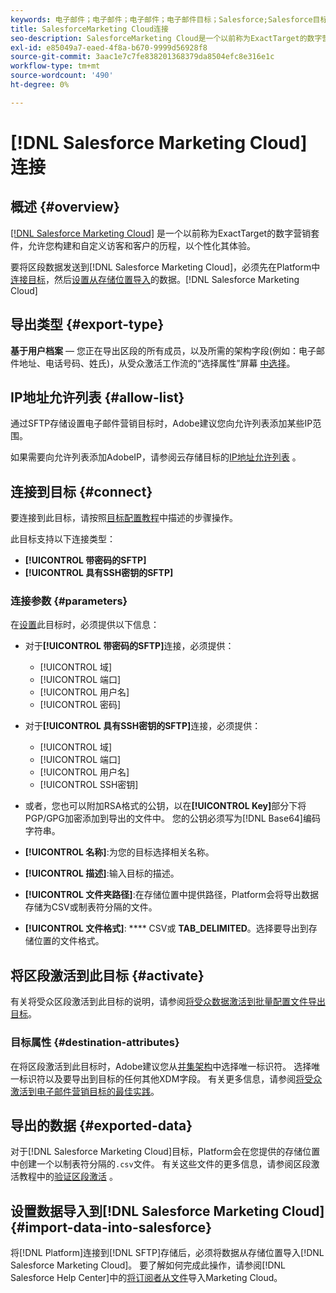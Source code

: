 ```yaml
---
keywords: 电子邮件；电子邮件；电子邮件；电子邮件目标；Salesforce;Salesforce目标
title: SalesforceMarketing Cloud连接
seo-description: SalesforceMarketing Cloud是一个以前称为ExactTarget的数字营销套件，允许您为访客和客户构建和自定义历程，以个性化其体验。
exl-id: e85049a7-eaed-4f8a-b670-9999d56928f8
source-git-commit: 3aac1e7c7fe838201368379da8504efc8e316e1c
workflow-type: tm+mt
source-wordcount: '490'
ht-degree: 0%

---
```


# [!DNL Salesforce Marketing Cloud] 连接

## 概述 {#overview}

[[!DNL Salesforce Marketing Cloud]](https://www.salesforce.com/products/marketing-cloud/email-marketing/) 是一个以前称为ExactTarget的数字营销套件，允许您构建和自定义访客和客户的历程，以个性化其体验。

要将区段数据发送到[!DNL Salesforce Marketing Cloud]，必须先在Platform中[连接目标](#connect-destination)，然后[设置从存储位置导入](#import-data-into-salesforce)的数据。[!DNL Salesforce Marketing Cloud]

## 导出类型 {#export-type}

**基于用户档案**  — 您正在导出区段的所有成员，以及所需的架构字段(例如：电子邮件地址、电话号码、姓氏)，从受众激活工作流的“选择属性”屏幕 [中选择](../../ui/activate-batch-profile-destinations.md#select-attributes)。

## IP地址允许列表 {#allow-list}

通过SFTP存储设置电子邮件营销目标时，Adobe建议您向允许列表添加某些IP范围。

如果需要向允许列表添加AdobeIP，请参阅云存储目标的[IP地址允许列表](../cloud-storage/ip-address-allow-list.md) 。

## 连接到目标 {#connect}

要连接到此目标，请按照[目标配置教程](../../ui/connect-destination.md)中描述的步骤操作。

此目标支持以下连接类型：

* **[!UICONTROL 带密码的SFTP]**
* **[!UICONTROL 具有SSH密钥的SFTP]**

### 连接参数 {#parameters}

在[设置](../../ui/connect-destination.md)此目标时，必须提供以下信息：

* 对于&#x200B;**[!UICONTROL 带密码的SFTP]**&#x200B;连接，必须提供：
   * [!UICONTROL 域]
   * [!UICONTROL 端口]
   * [!UICONTROL 用户名]
   * [!UICONTROL 密码]
* 对于&#x200B;**[!UICONTROL 具有SSH密钥的SFTP]**&#x200B;连接，必须提供：
   * [!UICONTROL 域]
   * [!UICONTROL 端口]
   * [!UICONTROL 用户名]
   * [!UICONTROL SSH密钥]

* 或者，您也可以附加RSA格式的公钥，以在&#x200B;**[!UICONTROL Key]**&#x200B;部分下将PGP/GPG加密添加到导出的文件中。 您的公钥必须写为[!DNL Base64]编码字符串。
* **[!UICONTROL 名称]**:为您的目标选择相关名称。
* **[!UICONTROL 描述]**:输入目标的描述。
* **[!UICONTROL 文件夹路径]**:在存储位置中提供路径，Platform会将导出数据存储为CSV或制表符分隔的文件。
* **[!UICONTROL 文件格式]**: **** CSV或 **TAB_DELIMITED**。选择要导出到存储位置的文件格式。

<!--

Commenting out Amazon S3 bucket part for now until support is clarified

- **[!UICONTROL Bucket name]**: Your Amazon S3 bucket, where Platform will deposit the data export. Your input must be between 3 and 63 characters long. Must begin and end with a letter or number. Must contain only lowercase letters, numbers, or hyphens ( - ). Must not be formatted as an IP address (for example, 192.100.1.1).

-->

## 将区段激活到此目标 {#activate}

有关将受众区段激活到此目标的说明，请参阅[将受众数据激活到批量配置文件导出目标](../../ui/activate-batch-profile-destinations.md)。

### 目标属性 {#destination-attributes}

在将区段激活到此目标时，Adobe建议您从[并集架构](../../../profile/home.md#profile-fragments-and-union-schemas)中选择唯一标识符。 选择唯一标识符以及要导出到目标的任何其他XDM字段。 有关更多信息，请参阅[将受众激活到电子邮件营销目标的最佳实践](overview.md#best-practices)。

## 导出的数据 {#exported-data}

对于[!DNL Salesforce Marketing Cloud]目标，Platform会在您提供的存储位置中创建一个以制表符分隔的`.csv`文件。 有关这些文件的更多信息，请参阅区段激活教程中的[验证区段激活](../../ui/activate-batch-profile-destinations.md#verify) 。

## 设置数据导入到[!DNL Salesforce Marketing Cloud] {#import-data-into-salesforce}

将[!DNL Platform]连接到[!DNL SFTP]存储后，必须将数据从存储位置导入[!DNL Salesforce Marketing Cloud]。 要了解如何完成此操作，请参阅[!DNL Salesforce Help Center]中的[将订阅者从文件](https://help.salesforce.com/articleView?id=mc_es_import_subscribers_from_file.htm&amp;type=5)导入Marketing Cloud。
